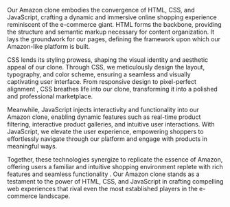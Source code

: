 Our Amazon clone embodies the convergence of HTML, CSS, and JavaScript, crafting a dynamic and immersive online
shopping experience reminiscent of the e-commerce giant. HTML forms the backbone, providing the structure and 
semantic markup necessary for content organization. It lays the groundwork for our pages, defining the framework 
upon which our Amazon-like platform is built.

CSS lends its styling prowess, shaping the visual identity and aesthetic appeal of our clone.
Through CSS, we meticulously design the layout, typography, and color scheme, ensuring a
seamless and visually captivating user interface. From responsive design to pixel-perfect alignment
, CSS breathes life into our clone, transforming it into a polished and professional marketplace.

Meanwhile, JavaScript injects interactivity and functionality into our Amazon clone,
enabling dynamic features such as real-time product filtering, interactive product galleries,
and intuitive user interactions. With JavaScript, we elevate the user experience, empowering
shoppers to effortlessly navigate through our platform and engage with products in meaningful ways.

Together, these technologies synergize to replicate the essence of Amazon, offering users 
a familiar and intuitive shopping environment replete with rich features and seamless functionality
. Our Amazon clone stands as a testament to the power of HTML, CSS, and JavaScript in crafting compelling 
web experiences that rival even the most established players in the e-commerce landscape.







